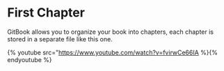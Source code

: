 # First Chapter

GitBook allows you to organize your book into chapters, each chapter is stored in a separate file like this one.

{% youtube src="https://www.youtube.com/watch?v=fvirwCe66IA %}{% endyoutube %}

```
```

```

```

  



